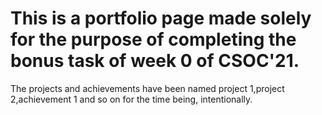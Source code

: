 # This is a portfolio page made solely for the purpose of completing the bonus task of week 0 of CSOC'21.

The projects and achievements have been named project 1,project 2,achievement 1 and so on for the time being, intentionally.
